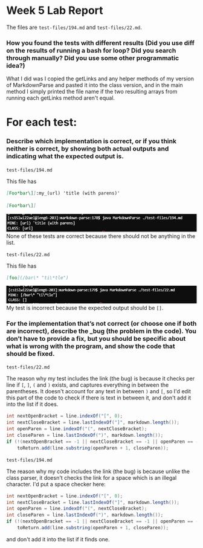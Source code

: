 # Week 5 Lab Report

The files are `test-files/194.md` and `test-files/22.md`.

### How you found the tests with different results (Did you use diff on the results of running a bash for loop? Did you search through manually? Did you use some other programmatic idea?)

What I did was I copied the getLinks and any helper methods of my version of MarkdownParse and pasted it into the class version, and in the main method I simply printed the file name if the two resulting arrays from running each getLinks method aren't equal.

# For each test:

### Describe which implementation is correct, or if you think neither is correct, by showing both actual outputs and indicating what the expected output is.

`test-files/194.md`

This file has
```md
[Foo*bar\]]:my_(url) 'title (with parens)'

[Foo*bar\]]
```

![](./lab10img/1.png)
None of these tests are correct because there should not be anything in the list.

`test-files/22.md`

This file has
```md
[foo](/bar\* "ti\*tle")
```
![](./lab10img/2.png)
My test is incorrect because the expected output should be `[]`.

### For the implementation that’s not correct (or choose one if both are incorrect), describe the _bug (the problem in the code). You don’t have to provide a fix, but you should be specific about what is wrong with the program, and show the code that should be fixed.

`test-files/22.md`

The reason why my test includes the link (the bug) is because it checks per line if `[`, `]`, `(` and `)` exists, and captures everything in between the parentheses. It doesn't account for any text in between `)` and `[`, so I'd edit this part of the code to check if there is text in between it, and don't add it into the list if it does.

```java
int nextOpenBracket = line.indexOf("[", 0);
int nextCloseBracket = line.lastIndexOf("]", markdown.length());
int openParen = line.indexOf("(", nextCloseBracket);
int closeParen = line.lastIndexOf(")", markdown.length());
if (!(nextOpenBracket == -1 || nextCloseBracket == -1 || openParen == -1 || closeParen == -1)) 
    toReturn.add(line.substring(openParen + 1, closeParen));
```

`test-files/194.md`

The reason why my code includes the link (the bug) is because unlike the class parser, it doesn't checks the link for a space which is an illegal character. I'd put a space checker here:

```java
int nextOpenBracket = line.indexOf("[", 0);
int nextCloseBracket = line.lastIndexOf("]", markdown.length());
int openParen = line.indexOf("(", nextCloseBracket);
int closeParen = line.lastIndexOf(")", markdown.length());
if (!(nextOpenBracket == -1 || nextCloseBracket == -1 || openParen == -1 || closeParen == -1)) 
    toReturn.add(line.substring(openParen + 1, closeParen));
```
and don't add it into the list if it finds one.